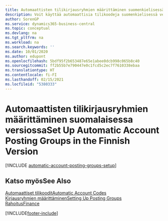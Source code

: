 ```yaml
---
title: Automaattisten tilikirjausryhmien määrittäminen suomenkielisessä versiossa
description: Voit käyttää automaattisia tilikoodeja suomenkielisessä versiossa automaattisen tilin kirjausryhmän luonnin jälkeen.
author: SorenGP
ms.service: dynamics365-business-central
ms.topic: conceptual
ms.devlang: na
ms.tgt_pltfrm: na
ms.workload: na
ms.search.keywords: ''
ms.date: 10/01/2020
ms.author: edupont
ms.openlocfilehash: 5bdf95f2b653487e65e1abee0dcb998c065b8c40
ms.sourcegitcommit: ff2b55b7e790447e0c1fcd5c2ec7f7610338ebaa
ms.translationtype: HT
ms.contentlocale: fi-FI
ms.lasthandoff: 02/15/2021
ms.locfileid: "5380333"
---
```

# <a name="set-up-automatic-account-posting-groups-in-the-finnish-version"></a><span data-ttu-id="9f5bf-103">Automaattisten tilikirjausryhmien määrittäminen suomalaisessa versiossa</span><span class="sxs-lookup"><span data-stu-id="9f5bf-103">Set Up Automatic Account Posting Groups in the Finnish Version</span></span>

[!INCLUDE [automatic-account-posting-groups-setup](../includes/FISE/automatic-account-posting-groups-setup.md)]

## <a name="see-also"></a><span data-ttu-id="9f5bf-104">Katso myös</span><span class="sxs-lookup"><span data-stu-id="9f5bf-104">See Also</span></span>

[<span data-ttu-id="9f5bf-105">Automaattiset tilikoodit</span><span class="sxs-lookup"><span data-stu-id="9f5bf-105">Automatic Account Codes</span></span>](automatic-account-codes.md)  
[<span data-ttu-id="9f5bf-106">Kirjausryhmien määrittäminen</span><span class="sxs-lookup"><span data-stu-id="9f5bf-106">Setting Up Posting Groups</span></span>](../../finance-posting-groups.md)  
[<span data-ttu-id="9f5bf-107">Rahoitus</span><span class="sxs-lookup"><span data-stu-id="9f5bf-107">Finance</span></span>](../../finance.md)  


[!INCLUDE[footer-include](../../includes/footer-banner.md)]